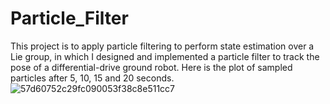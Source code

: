 # Particle_Filter
 This project is to apply particle filtering to perform state estimation over a Lie group, in which I designed and implemented a particle filter to track the pose of a differential-drive ground robot.
 Here is the plot of sampled particles after 5, 10, 15 and 20 seconds.
 ![57d60752c29fc090053f38c8e511cc7](https://github.com/PingpingL/Particle_Filter/assets/118013785/56fb588d-84c7-4e40-90ac-e82a25e2f3fe)
